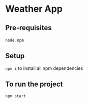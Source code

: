 # Weather App

## Pre-requisites
`node`, `npm`

## Setup
`npm i` to install all npm dependencies

## To run the project
`npm start`
